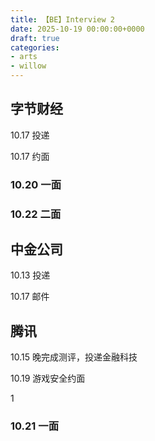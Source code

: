 ```yaml
---
title: 【BE】Interview 2
date: 2025-10-19 00:00:00+0000
draft: true
categories: 
- arts
- willow
---
```


## 字节财经

10.17 投递

10.17 约面

### 10.20 一面



### 10.22 二面



## 中金公司

10.13 投递

10.17 邮件

## 腾讯

10.15 晚完成测评，投递金融科技

10.19 游戏安全约面

1

### 10.21 一面

